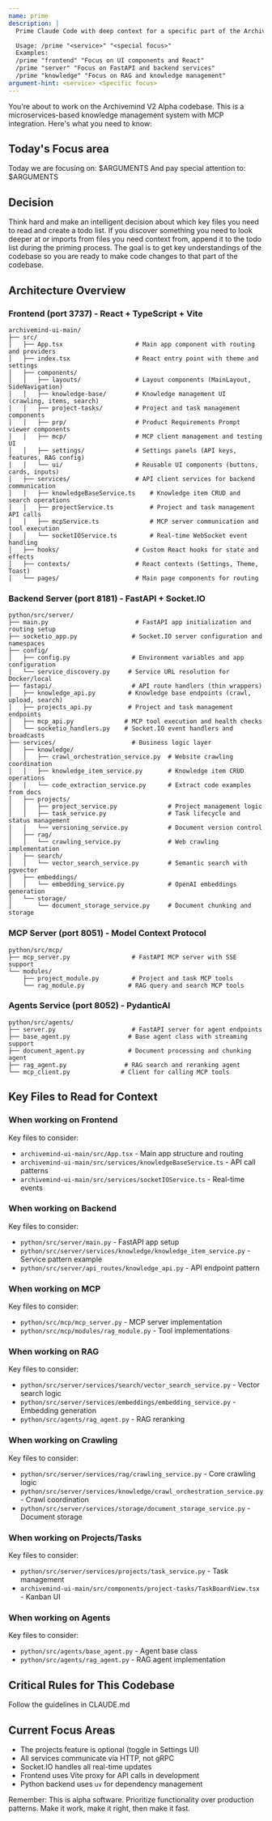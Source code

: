 ```yaml
---
name: prime
description: |
  Prime Claude Code with deep context for a specific part of the Archivemind codebase.

  Usage: /prime "<service>" "<special focus>"
  Examples:
  /prime "frontend" "Focus on UI components and React"
  /prime "server" "Focus on FastAPI and backend services"
  /prime "knowledge" "Focus on RAG and knowledge management"
argument-hint: <service> <Specific focus>
---
```


You're about to work on the Archivemind V2 Alpha codebase. This is a microservices-based knowledge management system with MCP integration. Here's what you need to know:

## Today's Focus area

Today we are focusing on: $ARGUMENTS
And pay special attention to: $ARGUMENTS

## Decision

Think hard and make an intelligent decision about which key files you need to read and create a todo list.
If you discover something you need to look deeper at or imports from files you need context from, append it to the todo list during the priming process. The goal is to get key understandings of the codebase so you are ready to make code changes to that part of the codebase.

## Architecture Overview

### Frontend (port 3737) - React + TypeScript + Vite

```
archivemind-ui-main/
├── src/
│   ├── App.tsx                    # Main app component with routing and providers
│   ├── index.tsx                  # React entry point with theme and settings
│   ├── components/
│   │   ├── layouts/               # Layout components (MainLayout, SideNavigation)
│   │   ├── knowledge-base/        # Knowledge management UI (crawling, items, search)
│   │   ├── project-tasks/         # Project and task management components
│   │   ├── prp/                   # Product Requirements Prompt viewer components
│   │   ├── mcp/                   # MCP client management and testing UI
│   │   ├── settings/              # Settings panels (API keys, features, RAG config)
│   │   └── ui/                    # Reusable UI components (buttons, cards, inputs)
│   ├── services/                  # API client services for backend communication
│   │   ├── knowledgeBaseService.ts    # Knowledge item CRUD and search operations
│   │   ├── projectService.ts          # Project and task management API calls
│   │   ├── mcpService.ts              # MCP server communication and tool execution
│   │   └── socketIOService.ts         # Real-time WebSocket event handling
│   ├── hooks/                     # Custom React hooks for state and effects
│   ├── contexts/                  # React contexts (Settings, Theme, Toast)
│   └── pages/                     # Main page components for routing
```

### Backend Server (port 8181) - FastAPI + Socket.IO

```
python/src/server/
├── main.py                        # FastAPI app initialization and routing setup
├── socketio_app.py               # Socket.IO server configuration and namespaces
├── config/
│   ├── config.py                 # Environment variables and app configuration
│   └── service_discovery.py     # Service URL resolution for Docker/local
├── fastapi/                      # API route handlers (thin wrappers)
│   ├── knowledge_api.py         # Knowledge base endpoints (crawl, upload, search)
│   ├── projects_api.py          # Project and task management endpoints
│   ├── mcp_api.py              # MCP tool execution and health checks
│   └── socketio_handlers.py    # Socket.IO event handlers and broadcasts
├── services/                     # Business logic layer
│   ├── knowledge/
│   │   ├── crawl_orchestration_service.py  # Website crawling coordination
│   │   ├── knowledge_item_service.py       # Knowledge item CRUD operations
│   │   └── code_extraction_service.py      # Extract code examples from docs
│   ├── projects/
│   │   ├── project_service.py              # Project management logic
│   │   ├── task_service.py                 # Task lifecycle and status management
│   │   └── versioning_service.py           # Document version control
│   ├── rag/
│   │   └── crawling_service.py             # Web crawling implementation
│   ├── search/
│   │   └── vector_search_service.py        # Semantic search with pgvector
│   ├── embeddings/
│   │   └── embedding_service.py            # OpenAI embeddings generation
│   └── storage/
│       └── document_storage_service.py     # Document chunking and storage
```

### MCP Server (port 8051) - Model Context Protocol

```
python/src/mcp/
├── mcp_server.py                 # FastAPI MCP server with SSE support
└── modules/
    ├── project_module.py         # Project and task MCP tools
    └── rag_module.py            # RAG query and search MCP tools
```

### Agents Service (port 8052) - PydanticAI

```
python/src/agents/
├── server.py                     # FastAPI server for agent endpoints
├── base_agent.py                # Base agent class with streaming support
├── document_agent.py            # Document processing and chunking agent
├── rag_agent.py                # RAG search and reranking agent
└── mcp_client.py              # Client for calling MCP tools
```

## Key Files to Read for Context

### When working on Frontend

Key files to consider:

- `archivemind-ui-main/src/App.tsx` - Main app structure and routing
- `archivemind-ui-main/src/services/knowledgeBaseService.ts` - API call patterns
- `archivemind-ui-main/src/services/socketIOService.ts` - Real-time events

### When working on Backend

Key files to consider:

- `python/src/server/main.py` - FastAPI app setup
- `python/src/server/services/knowledge/knowledge_item_service.py` - Service pattern example
- `python/src/server/api_routes/knowledge_api.py` - API endpoint pattern

### When working on MCP

Key files to consider:

- `python/src/mcp/mcp_server.py` - MCP server implementation
- `python/src/mcp/modules/rag_module.py` - Tool implementations

### When working on RAG

Key files to consider:

- `python/src/server/services/search/vector_search_service.py` - Vector search logic
- `python/src/server/services/embeddings/embedding_service.py` - Embedding generation
- `python/src/agents/rag_agent.py` - RAG reranking

### When working on Crawling

Key files to consider:

- `python/src/server/services/rag/crawling_service.py` - Core crawling logic
- `python/src/server/services/knowledge/crawl_orchestration_service.py` - Crawl coordination
- `python/src/server/services/storage/document_storage_service.py` - Document storage

### When working on Projects/Tasks

Key files to consider:

- `python/src/server/services/projects/task_service.py` - Task management
- `archivemind-ui-main/src/components/project-tasks/TaskBoardView.tsx` - Kanban UI

### When working on Agents

Key files to consider:

- `python/src/agents/base_agent.py` - Agent base class
- `python/src/agents/rag_agent.py` - RAG agent implementation

## Critical Rules for This Codebase

Follow the guidelines in CLAUDE.md

## Current Focus Areas

- The projects feature is optional (toggle in Settings UI)
- All services communicate via HTTP, not gRPC
- Socket.IO handles all real-time updates
- Frontend uses Vite proxy for API calls in development
- Python backend uses `uv` for dependency management

Remember: This is alpha software. Prioritize functionality over production patterns. Make it work, make it right, then make it fast.
